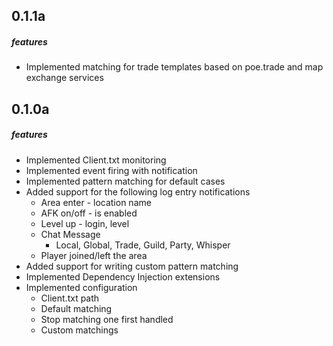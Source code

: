 ## 0.1.1a

##### features
- Implemented matching for trade templates based on poe.trade and map exchange services

## 0.1.0a

##### features
- Implemented Client.txt monitoring
- Implemented event firing with notification
- Implemented pattern matching for default cases
- Added support for the following log entry notifications
    - Area enter - location name
    - AFK on/off - is enabled
    - Level up - login, level
    - Chat Message 
        - Local, Global, Trade, Guild, Party, Whisper
    - Player joined/left the area
- Added support for writing custom pattern matching
- Implemented Dependency Injection extensions
- Implemented configuration
    - Client.txt path
    - Default matching
    - Stop matching one first handled
    - Custom matchings

